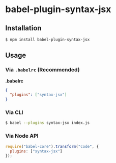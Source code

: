 # babel-plugin-syntax-jsx



## Installation

```sh
$ npm install babel-plugin-syntax-jsx
```

## Usage

### Via `.babelrc` (Recommended)

**.babelrc**

```json
{
  "plugins": ["syntax-jsx"]
}
```

### Via CLI

```sh
$ babel --plugins syntax-jsx index.js
```

### Via Node API

```javascript
require("babel-core").transform("code", {
  plugins: ["syntax-jsx"]
});
```

